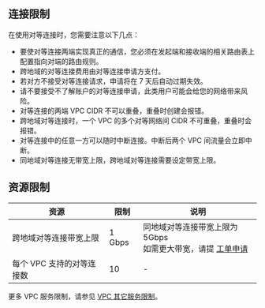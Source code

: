 ## 连接限制
在使用对等连接时，您需要注意以下几点：
- 要使对等连接两端实现真正的通信，您必须在发起端和接收端的相关路由表上配置指向对端的路由规则。
- 跨地域的对等连接费用由对等连接申请方支付。
- 若对方不接受对等连接请求，申请将在 7 天后自动过期失效。
- 请不要接受不了解账户的对等连接申请，此类用户可能会给您的网络带来风险。
- 对等连接的两端 VPC CIDR 不可以重叠，重叠时创建会报错。
- 跨地域对等连接时，一个 VPC 的多个对等网络间 CIDR 不可重叠，重叠时会报错。
- 对等连接中的任意一方可以随时中断连接。中断后两个 VPC 间流量会立即中断。
- 同地域对等连接无带宽上限，跨地域对等连接需要设定带宽上限。

## 资源限制

| 资源             | 限制    | 说明                               |
| -------------- | ----- | -------------------------------- |
| 跨地域对等连接带宽上限    | 1 Gbps | 同地域对等连接带宽上限为 5Gbps<br/>如需更大带宽，请提 [工单申请](https://console.cloud.tencent.com/workorder/category) |
| 每个 VPC 支持的对等连接数 | 10    |                   -               |


更多 VPC 服务限制，请参见 [VPC 其它服务限制](https://intl.cloud.tencent.com/document/product/215/537)。
